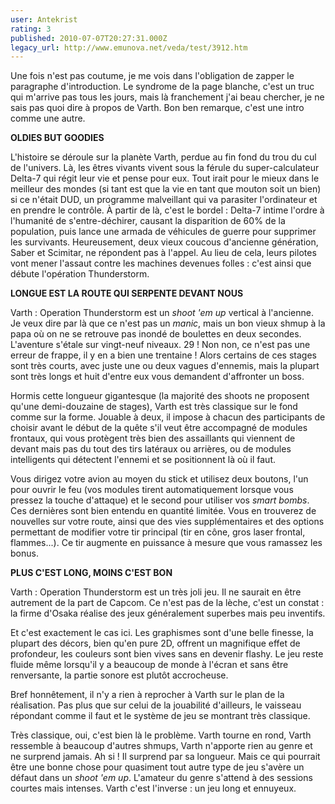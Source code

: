 ```yaml
---
user: Antekrist
rating: 3
published: 2010-07-07T20:27:31.000Z
legacy_url: http://www.emunova.net/veda/test/3912.htm
---
```

Une fois n'est pas coutume, je me vois dans l'obligation de zapper le paragraphe d'introduction. Le syndrome de la page blanche, c'est un truc qui m'arrive pas tous les jours, mais là franchement j'ai beau chercher, je ne sais pas quoi dire à propos de Varth. Bon ben remarque, c'est une intro comme une autre.  

  

**OLDIES BUT GOODIES**  

L'histoire se déroule sur la planète Varth, perdue au fin fond du trou du cul de l'univers. Là, les êtres vivants vivent sous la férule du super-calculateur Delta-7 qui régit leur vie et pense pour eux. Tout irait pour le mieux dans le meilleur des mondes (si tant est que la vie en tant que mouton soit un bien) si ce n'était DUD, un programme malveillant qui va parasiter l'ordinateur et en prendre le contrôle. À partir de là, c'est le bordel : Delta-7 intime l'ordre à l'humanité de s'entre-déchirer, causant la disparition de 60% de la population, puis lance une armada de véhicules de guerre pour supprimer les survivants. Heureusement, deux vieux coucous d'ancienne génération, Saber et Scimitar, ne répondent pas à l'appel. Au lieu de cela, leurs pilotes vont mener l'assaut contre les machines devenues folles : c'est ainsi que débute l'opération Thunderstorm.  

  

**LONGUE EST LA ROUTE QUI SERPENTE DEVANT NOUS**  

Varth : Operation Thunderstorm est un _shoot 'em up_ vertical à l'ancienne. Je veux dire par là que ce n'est pas un _manic_, mais un bon vieux shmup à la papa où on ne se retrouve pas inondé de boulettes en deux secondes. L'aventure s'étale sur vingt-neuf niveaux. 29 ! Non non, ce n'est pas une erreur de frappe, il y en a bien une trentaine ! Alors certains de ces stages sont très courts, avec juste une ou deux vagues d'ennemis, mais la plupart sont très longs et huit d'entre eux vous demandent d'affronter un boss.  

Hormis cette longueur gigantesque (la majorité des shoots ne proposent qu'une demi-douzaine de stages), Varth est très classique sur le fond comme sur la forme. Jouable à deux, il impose à chacun des participants de choisir avant le début de la quête s'il veut être accompagné de modules frontaux, qui vous protègent très bien des assaillants qui viennent de devant mais pas du tout des tirs latéraux ou arrières, ou de modules intelligents qui détectent l'ennemi et se positionnent là où il faut.  

Vous dirigez votre avion au moyen du stick et utilisez deux boutons, l'un pour ouvrir le feu (vos modules tirent automatiquement lorsque vous pressez la touche d'attaque) et le second pour utiliser vos _smart bombs_. Ces dernières sont bien entendu en quantité limitée. Vous en trouverez de nouvelles sur votre route, ainsi que des vies supplémentaires et des options permettant de modifier votre tir principal (tir en cône, gros laser frontal, flammes...). Ce tir augmente en puissance à mesure que vous ramassez les bonus.  

  

**PLUS C'EST LONG, MOINS C'EST BON**  

Varth : Operation Thunderstorm est un très joli jeu. Il ne saurait en être autrement de la part de Capcom. Ce n'est pas de la lèche, c'est un constat : la firme d'Osaka réalise des jeux généralement superbes mais peu inventifs.  

Et c'est exactement le cas ici. Les graphismes sont d'une belle finesse, la plupart des décors, bien qu'en pure 2D, offrent un magnifique effet de profondeur, les couleurs sont bien vives sans en devenir flashy. Le jeu reste fluide même lorsqu'il y a beaucoup de monde à l'écran et sans être renversante, la partie sonore est plutôt accrocheuse.  

Bref honnêtement, il n'y a rien à reprocher à Varth sur le plan de la réalisation. Pas plus que sur celui de la jouabilité d'ailleurs, le vaisseau répondant comme il faut et le système de jeu se montrant très classique.  

Très classique, oui, c'est bien là le problème. Varth tourne en rond, Varth ressemble à beaucoup d'autres shmups, Varth n'apporte rien au genre et ne surprend jamais. Ah si ! Il surprend par sa longueur. Mais ce qui pourrait être une bonne chose pour quasiment tout autre type de jeu s'avère un défaut dans un _shoot 'em up_. L'amateur du genre s'attend à des sessions courtes mais intenses. Varth c'est l'inverse : un jeu long et ennuyeux.